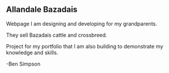 ## Allandale Bazadais

Webpage  I am designing and developing for my grandparents.

They sell Bazadais cattle and crossbreed.

Project for my portfolio that I am also building to demonstrate my knowledge and skills.

-Ben Simpson
